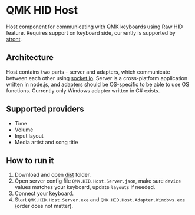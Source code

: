 # QMK HID Host

Host component for communicating with QMK keyboards using Raw HID feature. Requires support on keyboard side, currently is supported by [stront](https://github.com/zzeneg/stront).

## Architecture

Host contains two parts - server and adapters, which communicate between each other using [socket.io](https://socket.io). Server is a cross-platform application written in node.js, and adapters should be OS-specific to be able to use OS functions. Currently only Windows adapter written in C# exists.

## Supported providers

- Time
- Volume
- Input layout
- Media artist and song title

## How to run it

1. Download and open [dist](/dist) folder.
2. Open server config file `QMK.HID.Host.Server.json`, make sure `device` values matches your keyboard, update `layouts` if needed.
3. Connect your keyboard.
4. Start `QMK.HID.Host.Server.exe` and `QMK.HID.Host.Adapter.Windows.exe` (order does not matter).

